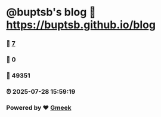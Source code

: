 # @buptsb's blog :link: https://buptsb.github.io/blog 
### :page_facing_up: [7](https://buptsb.github.io/blog/tag.html) 
### :speech_balloon: 0 
### :hibiscus: 49351 
### :alarm_clock: 2025-07-28 15:59:19 
### Powered by :heart: [Gmeek](https://github.com/Meekdai/Gmeek)
